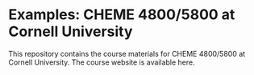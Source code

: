 # Examples: CHEME 4800/5800 at Cornell University
This repository contains the course materials for CHEME 4800/5800 at Cornell University. The course website is available here.